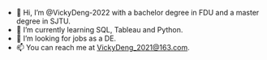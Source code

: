 - 👋 Hi, I’m @VickyDeng-2022 with a bachelor degree in FDU and a master degree in SJTU.
- 🌱 I’m currently learning SQL, Tableau and Python.
- 💞️ I’m looking for jobs as a DE.
- 📫 You can reach me at VickyDeng_2021@163.com.

<!---
VickyDeng-2022/VickyDeng-2022 is a ✨ special ✨ repository because its `README.md` (this file) appears on your GitHub profile.
You can click the Preview link to take a look at your changes.
--->
